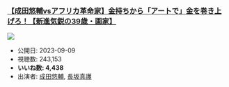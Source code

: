 ### [【成田悠輔vsアフリカ革命家】金持ちから「アートで」金を巻き上げろ！【新進気鋭の39歳・画家】](https://www.youtube.com/watch?v=cnNZFww6XQg)
[![](https://img.youtube.com/vi/cnNZFww6XQg/hqdefault.jpg)](https://www.youtube.com/watch?v=cnNZFww6XQg)
-   公開日: 2023-09-09
-   視聴数: 243,153
-   **いいね数: 4,438**
-   出演者: [成田悠輔](/rehacq_fan/people/成田悠輔 "wikilink"), [長坂真護](/rehacq_fan/people/長坂真護 "wikilink")
